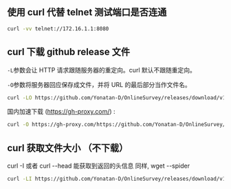 ## 使用 curl 代替 telnet 测试端口是否连通

```sh
curl -vv telnet://172.16.1.1:8080
```

## curl 下载 github release 文件

`-L`参数会让 HTTP 请求跟随服务器的重定向。curl 默认不跟随重定向。

`-O`参数将服务器回应保存成文件，并将 URL 的最后部分当作文件名。

```bash
curl -LO https://github.com/Yonatan-D/OnlineSurvey/releases/download/v1.0.0/onlinesurvey-v1.0.0.tar.gz
```

国内加速下载 (https://gh-proxy.com/) : 

```bash
curl -O https://gh-proxy.com/https://github.com/Yonatan-D/OnlineSurvey/releases/download/v1.0.0/onlinesurvey-v1.0.0.tar.gz
```

## curl 获取文件大小 （不下载）

curl -I 或者 curl --head 能获取到返回的头信息
同样, wget --spider

```bash
curl -LI https://github.com/Yonatan-D/OnlineSurvey/releases/download/v1.0.0/onlinesurvey-v1.0.0.tar.gz | grep -i Content-Length
```